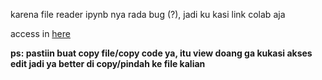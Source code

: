 karena file reader ipynb nya rada bug (?), jadi ku kasi link colab aja

access in [here](https://colab.research.google.com/drive/1h7HPt7LGqgB9z8r6nGAu8ORdw9dZ4giJ?usp=sharing)

<b>ps: pastiin buat copy file/copy code ya, itu view doang ga kukasi akses edit jadi ya better di copy/pindah ke file kalian</b>
